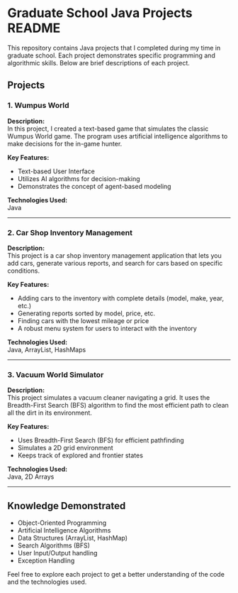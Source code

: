 # Graduate School Java Projects README

This repository contains Java projects that I completed during my time in graduate school. Each project demonstrates specific programming and algorithmic skills. Below are brief descriptions of each project.

## Projects

### 1. Wumpus World

**Description:**  
In this project, I created a text-based game that simulates the classic Wumpus World game. The program uses artificial intelligence algorithms to make decisions for the in-game hunter.  

**Key Features:**
- Text-based User Interface
- Utilizes AI algorithms for decision-making
- Demonstrates the concept of agent-based modeling

**Technologies Used:**  
Java

---

### 2. Car Shop Inventory Management

**Description:**  
This project is a car shop inventory management application that lets you add cars, generate various reports, and search for cars based on specific conditions.  

**Key Features:**
- Adding cars to the inventory with complete details (model, make, year, etc.)
- Generating reports sorted by model, price, etc.
- Finding cars with the lowest mileage or price
- A robust menu system for users to interact with the inventory

**Technologies Used:**  
Java, ArrayList, HashMaps

---

### 3. Vacuum World Simulator

**Description:**  
This project simulates a vacuum cleaner navigating a grid. It uses the Breadth-First Search (BFS) algorithm to find the most efficient path to clean all the dirt in its environment.

**Key Features:**
- Uses Breadth-First Search (BFS) for efficient pathfinding
- Simulates a 2D grid environment
- Keeps track of explored and frontier states

**Technologies Used:**  
Java, 2D Arrays

---

## Knowledge Demonstrated
- Object-Oriented Programming
- Artificial Intelligence Algorithms
- Data Structures (ArrayList, HashMap)
- Search Algorithms (BFS)
- User Input/Output handling
- Exception Handling

Feel free to explore each project to get a better understanding of the code and the technologies used.
